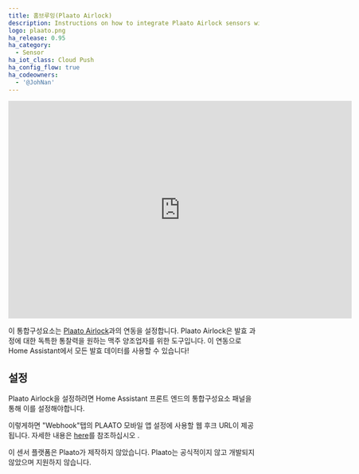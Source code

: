 ```yaml
---
title: 홈브루잉(Plaato Airlock)
description: Instructions on how to integrate Plaato Airlock sensors within Home Assistant.
logo: plaato.png
ha_release: 0.95
ha_category:
  - Sensor
ha_iot_class: Cloud Push
ha_config_flow: true
ha_codeowners:
  - '@JohNan'
---
```


<iframe width="690" height="437" src="https://www.youtube.com/embed/Ib6qq5brrpU" frameborder="0" allow="accelerometer; autoplay; encrypted-media; gyroscope; picture-in-picture" allowfullscreen></iframe>

이 통합구성요소는 [Plaato Airlock](https://www.plaato.io/)과의 연동을 설정합니다. Plaato Airlock은 발효 과정에 대한 독특한 통찰력을 원하는 맥주 양조업자를 위한 도구입니다. 이 연동으로 Home Assistant에서 모든 발효 데이터를 사용할 수 있습니다!

## 설정

Plaato Airlock을 설정하려면 Home Assistant 프론트 엔드의 통합구성요소 패널을 통해 이를 설정해야합니다.

이렇게하면 "Webhook"탭의 PLAATO 모바일 앱 설정에 사용할 웹 후크 URL이 제공됩니다. 자세한 내용은 [here](https://plaato.io/apps/help-center#!hc-general)를 참조하십시오 .

이 센서 플랫폼은 Plaato가 제작하지 않았습니다. Plaato는 공식적이지 않고 개발되지 않았으며 지원하지 않습니다.
